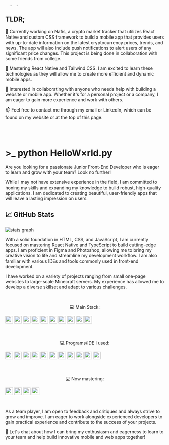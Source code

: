 <div align="left">
	<a href="mailto:github@purpurmc.pl">
		<img src="https://img.shields.io/badge/Gmail-D14836?style=for-the-badge&logo=gmail&logoColor=white" height="16">	
	</a>
	<a href="https://www.linkedin.com/in/kamil-kazaniecki/">
		<img src="https://img.shields.io/badge/linkedin-%230077B5.svg?style=for-the-badge&logo=linkedin&logoColor=white" height="16">
	</a>
	<a href="https://t.me/investintesla">
		<img src="https://img.shields.io/badge/Telegram-2CA5E0?style=for-the-badge&logo=telegram&logoColor=white" height="16">
	</a>
</div>

<h2 align="left">TLDR;</h2>

<p align="left">
	🔭 Currently working on Nafis, a crypto market tracker that utilizes React Native and custom CSS framework to build a mobile app that provides users with up-to-date information on the latest cryptocurrency prices, trends, and news. The app will also include push notifications to alert users of any significant price changes. This project is being done in collaboration with some friends from college.
</p>

<p align="left">
	  🌱 Mastering React Native and Tailwind CSS. I am excited to learn these technologies as they will allow me to create more efficient and dynamic mobile apps.
</p>

<p align="left">
	  🤝 Interested in collaborating with anyone who needs help with building a website or mobile app. Whether it's for a personal project or a company, I am eager to gain more experience and work with others.
</p>

<p align="left">
	📫 Feel free to contact me through my email or LinkedIn, which can be found on my website or at the top of this page.
</p>

<br><br>

<h1 align="left">>_ python HelloW×rld.py</h1>

<p align="left">
  	Are you looking for a passionate Junior Front-End Developer who is eager to learn and grow with your team? Look no further!
</p>

<p align="left">
	While I may not have extensive experience in the field, I am committed to honing my skills and expanding my knowledge to build robust, high-quality applications. I am dedicated to creating beautiful, user-friendly apps that will leave a lasting impression on users.
</p>

<h2>📈 GitHub Stats</h2>
<div align="left">
  <img src="https://github-profile-summary-cards.vercel.app/api/cards/profile-details?username=investintesla&theme=transparent" alt="stats graph"  />
</div>

<p align="left">
	With a solid foundation in HTML, CSS, and JavaScript, I am currently focused on mastering React Native and TypeScript to build cutting-edge apps.
	I am proficient in Figma and Photoshop, allowing me to bring my creative vision to life and streamline my development workflow.
	I am also familiar with various IDEs and tools commonly used in front-end development.
</p>

<p align="left">
	I have worked on a variety of projects ranging from small one-page websites to large-scale Minecraft servers.
	My experience has allowed me to develop a diverse skillset and adapt to various challenges.
</p><br>
<p align="center">	
	💻 Main Stack:
</p>

<div align="left">
	<img height="24" src="https://img.shields.io/badge/Apache-D22128?style=for-the-badge&logo=Apache&logoColor=white">
	<img height="24" src="https://img.shields.io/badge/HTML5-E34F26?style=for-the-badge&logo=html5&logoColor=white">
	<img height="24" src="https://img.shields.io/badge/CSS3-1572B6?style=for-the-badge&logo=css3&logoColor=white">
	<img height="24" src="https://img.shields.io/badge/Sass-CC6699?style=for-the-badge&logo=sass&logoColor=white">
	<img height="24" src="https://img.shields.io/badge/Bootstrap-563D7C?style=for-the-badge&logo=bootstrap&logoColor=white">
	<img height="24" src="https://img.shields.io/badge/Font_Awesome-339AF0?style=for-the-badge&logo=fontawesome&logoColor=white">
	<img height="24" src="https://img.shields.io/badge/JavaScript-323330?style=for-the-badge&logo=javascript&logoColor=F7DF1E">
	<img height="24" src="https://img.shields.io/badge/PHP-777BB4?style=for-the-badge&logo=php&logoColor=white">
	<img height="24" src="https://img.shields.io/badge/OpenJDK-ED8B00?style=for-the-badge&logo=openjdk&logoColor=white">
	<img height="24" src="https://img.shields.io/badge/MySQL-005C84?style=for-the-badge&logo=mysql&logoColor=white">
	<img height="10" src="https://img.shields.io/badge/Uber_Eats-5FB709?style=for-the-badge&logo=uber-eats&logoColor=white">
<div><br><br>

<p align="center">	
	💻 Programs/IDE I used:
</p>

<div align="left">
	<img height="24" src="https://img.shields.io/badge/Figma-F24E1E?style=for-the-badge&logo=figma&logoColor=white">
	<img height="24" src="https://img.shields.io/badge/Canva-%2300C4CC.svg?&style=for-the-badge&logo=Canva&logoColor=white">
	<img height="24" src="https://img.shields.io/badge/Adobe%20Photoshop-31A8FF?style=for-the-badge&logo=Adobe%20Photoshop&logoColor=black">
	<img height="24" src="https://img.shields.io/badge/Trello-0052CC?style=for-the-badge&logo=trello&logoColor=white">
	<img height="24" src="https://img.shields.io/badge/Todoist-E44332?style=for-the-badge&logo=todoist&logoColor=white">
	<img height="24" src="https://img.shields.io/badge/Discord-5865F2?style=for-the-badge&logo=discord&logoColor=white">
	<img height="24" src="https://img.shields.io/badge/Google%20Meet-00897B?style=for-the-badge&logo=google-meet&logoColor=white">
	<img height="24" src="https://img.shields.io/badge/Microsoft_Teams-6264A7?style=for-the-badge&logo=microsoft-teams&logoColor=white">
	<img height="24" src="https://img.shields.io/badge/WebStorm-000000?style=for-the-badge&logo=WebStorm&logoColor=white">
	<img height="24" src="https://img.shields.io/badge/-PHPStorm-181717?style=for-the-badge&logo=phpstorm&logoColor=white">
	<img height="24" src="https://img.shields.io/badge/IntelliJ_IDEA-000000.svg?style=for-the-badge&logo=intellij-idea&logoColor=white">
<div><br><br>

<p align="center">
	💻 Now mastering:
</p>

<div align="left">
	<img height="24" src="https://img.shields.io/badge/Tailwind_CSS-38B2AC?style=for-the-badge&logo=tailwind-css&logoColor=white">
	<img height="24" src="https://img.shields.io/badge/TypeScript-007ACC?style=for-the-badge&logo=typescript&logoColor=white">
	<img height="24" src="https://img.shields.io/badge/React-20232A?style=for-the-badge&logo=react&logoColor=61DAFB">
	<img height="24" src="https://img.shields.io/badge/React_Native-20232A?style=for-the-badge&logo=react&logoColor=61DAFB">
<div><br>

###

<p align="left">
	  As a team player, I am open to feedback and critiques and always strive to grow and improve.
	I am eager to work alongside experienced developers to gain practical experience and contribute to the success of your projects.
</p>

<p align="left">
	🤝 Let's chat about how I can bring my enthusiasm and eagerness to learn to your team and help build innovative mobile and web apps together!
</p>

<div align="right">
	<img height="16" src="https://visitor-badge.laobi.icu/badge?page_id=investintesla.investintesla&left_color=lightslategray&right_color=darkgray&left_text=seen%20by"  />
</div>
